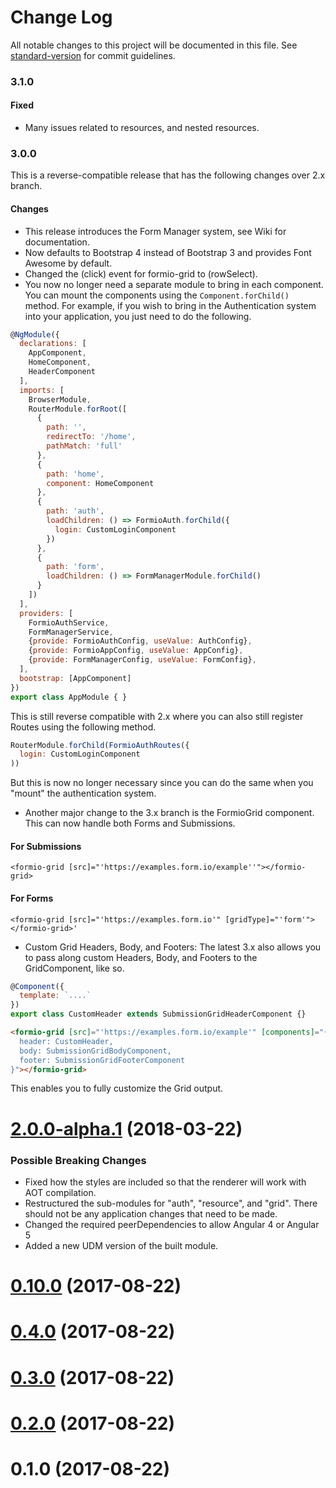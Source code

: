 # Change Log

All notable changes to this project will be documented in this file. See [standard-version](https://github.com/conventional-changelog/standard-version) for commit guidelines.

### 3.1.0
#### Fixed
 - Many issues related to resources, and nested resources.

### 3.0.0
This is a reverse-compatible release that has the following changes over 2.x branch.

#### Changes
 - This release introduces the Form Manager system, see Wiki for documentation.
 - Now defaults to Bootstrap 4 instead of Bootstrap 3 and provides Font Awesome by default.
 - Changed the (click) event for formio-grid to (rowSelect).
 - You now no longer need a separate module to bring in each component. You can mount the components using the ```Component.forChild()``` method. For example, if you wish to bring in the Authentication system into your application, you just need to do the following.
 
 ```js
 @NgModule({
   declarations: [
     AppComponent,
     HomeComponent,
     HeaderComponent
   ],
   imports: [
     BrowserModule,
     RouterModule.forRoot([
       {
         path: '',
         redirectTo: '/home',
         pathMatch: 'full'
       },
       {
         path: 'home',
         component: HomeComponent
       },
       {
         path: 'auth',
         loadChildren: () => FormioAuth.forChild({
           login: CustomLoginComponent
         })
       },
       {
         path: 'form',
         loadChildren: () => FormManagerModule.forChild()
       }
     ])
   ],
   providers: [
     FormioAuthService,
     FormManagerService,
     {provide: FormioAuthConfig, useValue: AuthConfig},
     {provide: FormioAppConfig, useValue: AppConfig},
     {provide: FormManagerConfig, useValue: FormConfig},
   ],
   bootstrap: [AppComponent]
 })
 export class AppModule { }
 ```
 
 This is still reverse compatible with 2.x where you can also still register Routes using the following method.
 
 ```js
 RouterModule.forChild(FormioAuthRoutes({
   login: CustomLoginComponent
 ))
 ```
 
 But this is now no longer necessary since you can do the same when you "mount" the authentication system.

 - Another major change to the 3.x branch is the FormioGrid component. This can now handle both Forms and Submissions.
 
 #### For Submissions
 ```<formio-grid [src]="'https://examples.form.io/example''"></formio-grid>```
 
 #### For Forms
 ```<formio-grid [src]="'https://examples.form.io'" [gridType]="'form'"></formio-grid>'```
 
 - Custom Grid Headers, Body, and Footers: The latest 3.x also allows you to pass along custom Headers, Body, and Footers to the GridComponent, like so.
 
 ```js
 @Component({
   template: `....`
 })
 export class CustomHeader extends SubmissionGridHeaderComponent {}
 ```
 
 ```html
 <formio-grid [src]="'https://examples.form.io/example'" [components]="{
   header: CustomHeader,
   body: SubmissionGridBodyComponent,
   footer: SubmissionGridFooterComponent
 }"></formio-grid>
 ```
 
 This enables you to fully customize the Grid output.

<a name="2.0.0-alpha.1"></a>
# [2.0.0-alpha.1](https://github.com/formio/angular-formio/compare/v2.0.0-alpha.1...v1.18.0) (2018-03-22)

### Possible Breaking Changes
 - Fixed how the styles are included so that the renderer will work with AOT compilation.
 - Restructured the sub-modules for "auth", "resource", and "grid". There should not be any application changes that need to be made.
 - Changed the required peerDependencies to allow Angular 4 or Angular 5
 - Added a new UDM version of the built module.

<a name="0.10.0"></a>
# [0.10.0](https://github.com/formio/angular-formio/compare/v0.2.0...v0.10.0) (2017-08-22)



<a name="0.4.0"></a>
# [0.4.0](https://github.com/formio/angular-formio/compare/v0.2.0...v0.4.0) (2017-08-22)



<a name="0.3.0"></a>
# [0.3.0](https://github.com/formio/angular-formio/compare/v0.2.0...v0.3.0) (2017-08-22)



<a name="0.2.0"></a>
# [0.2.0](https://github.com/formio/angular-formio/compare/v0.1.0...v0.2.0) (2017-08-22)



<a name="0.1.0"></a>
# 0.1.0 (2017-08-22)
